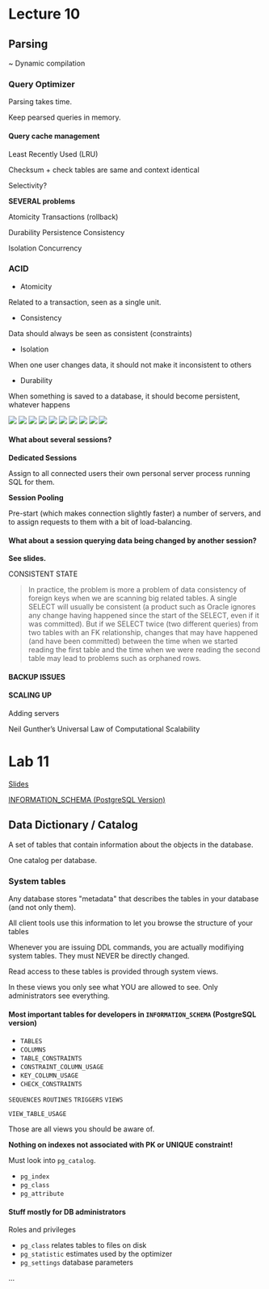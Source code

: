 # Lecture 10

## Parsing

~ Dynamic compilation

### Query Optimizer

Parsing takes time.

Keep pearsed queries in memory.

#### Query cache management

Least Recently Used (LRU)

Checksum + check tables are same and context identical

Selectivity?

**SEVERAL problems**

Atomicity Transactions (rollback)

Durability
Persistence
Consistency

Isolation Concurrency

### ACID

- Atomicity

Related to a transaction, seen as a single unit.

- Consistency

Data should always be seen as consistent (constraints)

- Isolation

When one user changes data, it should not make it inconsistent to others

- Durability

When something is saved to a database, it should become persistent, whatever happens

![](lecture10/1.png)
![](lecture10/2.png)
![](lecture10/3.png)
![](lecture10/4.png)
![](lecture10/5.png)
![](lecture10/6.png)
![](lecture10/7.png)
![](lecture10/8.png)
![](lecture10/9.png)
![](lecture10/10.png)

#### What about several sessions?

**Dedicated Sessions**

Assign to all connected users their own personal server process running SQL for them.

**Session Pooling**

Pre-start (which makes connection slightly faster) a number of servers, and to assign requests to them with a bit of load-balancing.

#### What about a session querying data being changed by another session?

**See slides.**

CONSISTENT STATE

> In practice, the problem is more a problem of data consistency of foreign keys when we are scanning big related tables. A single SELECT will usually be consistent (a product such as Oracle ignores any change having happened since the start of the SELECT, even if it was committed). But if we SELECT twice (two different queries) from two tables with an FK relationship, changes that may have happened (and have been committed) between the time when we started reading the first table and the time when we were reading the second table may lead to problems such as orphaned rows.

#### BACKUP ISSUES

#### SCALING UP

Adding servers

Neil Gunther’s
Universal Law of Computational Scalability

# Lab 11

[Slides](lecture10/Lab11.pdf)

[INFORMATION_SCHEMA (PostgreSQL Version)](https://www.postgresql.org/docs/9.6/static/information-schema.html)

## Data Dictionary / Catalog

A set of tables that contain information about the objects in the database.

One catalog per database.

### System tables

Any database stores "metadata" that describes the tables in your database (and not only them).

All client tools use this information to let you browse the structure of your tables

Whenever you are issuing DDL commands, you are actually modifiying system tables. They must NEVER be directly changed.

Read access to these tables is provided through system views.

In these views you only see what YOU are allowed to see. Only administrators see everything.

#### Most important tables for developers in `INFORMATION_SCHEMA` (PostgreSQL version)

- `TABLES`
- `COLUMNS`
- `TABLE_CONSTRAINTS`
- `CONSTRAINT_COLUMN_USAGE`
- `KEY_COLUMN_USAGE`
- `CHECK_CONSTRAINTS`

`SEQUENCES` `ROUTINES` `TRIGGERS` `VIEWS`

`VIEW_TABLE_USAGE`

Those are all views you should be aware of.

**Nothing on indexes not associated with PK or UNIQUE constraint!**

Must look into `pg_catalog`.

- `pg_index`
- `pg_class`
- `pg_attribute`

#### Stuff mostly for DB administrators

Roles and privileges

- `pg_class` relates tables to files on disk
- `pg_statistic` estimates used by the optimizer
- `pg_settings` database parameters





...
